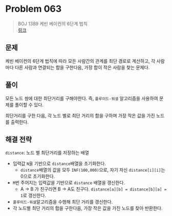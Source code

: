 # Problem 063

> BOJ 1389 케빈 베이컨의 6단계 법칙
> <br/>
> [링크](https://www.acmicpc.net/problem/1389)

## 문제

케빈 베이컨의 6단계 법칙에 따라 모든 사람간의 관계를 최단 경로로 계산하고, 각 사람마다 다른 사람과 연결되는 합을 구한다음, 가장 합이 작은 사람을 찾는 문제다.

## 풀이

모든 노드 쌍에 대한 최단거리를 구해야한다. 즉, `플루이드-워셜` 알고리즘을 사용하여 문제를 풀이할 수 있다.

최단거리를 구한 다음, 각 노드 별로 최단 거리의 합을 구하며 가장 작은 값을 가진 노드를 출력한다.

## 해결 전략

`distance`: 노드 별 최단거리를 저장하는 배열

- 입력값 `N`을 기반으로 `distance`배열을 초기화한다.
    - `distance`배열의 값을 모두 `INF(100,000)`으로, 자기 자신 `distance[i][i]`는 0으로 초기화한다.
- `M`번 주어지는 입력값을 기반으로 `distance` 배열을 갱신한다.
    - A -> B 가 친구라면 B -> A도 친구다. `distance[a][b] = distance[b][a] = 1`로 갱신한다.
- `플루이드-워셜`알고리즘을 수행해 최단 거리를 갱신한다.
- 각 노드별 최단 거리의 합을 구한다음, 가장 작은 값을 가진 노드를 찾아 반환한다.